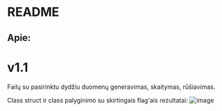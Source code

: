 # README

## Apie:

# v1.1

Failų su pasirinktu dydžiu duomenų generavimas, skaitymas, rūšiavimas.

Class
struct ir class palyginimo su skirtingais flag'ais rezultatai:
![image](https://github.com/karwekarwe/OOP2/assets/82239041/b10948f3-4de0-4e32-9d84-f0654a3d67f3)

